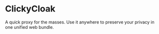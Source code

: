 # ClickyCloak

A quick proxy for the masses. Use it anywhere to preserve your privacy in one unified web bundle.
